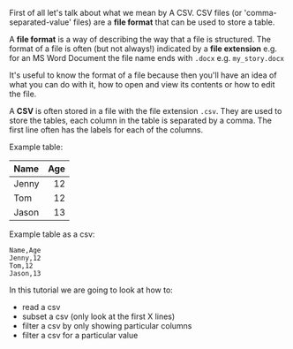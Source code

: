 First of all let's talk about what we mean by A CSV. CSV files (or
'comma-separated-value' files) are a **file format** that can be
used to store a table.

A **file format** is a way of describing the way that a file is
structured.  The format of a file is often (but not always!)
indicated by a **file extension** e.g. for an MS Word Document the file name ends with
`.docx` e.g. `my_story.docx`

It's useful to know the format of a file because then you'll
have an idea of what you can do with it, how to open and view
its contents or how to edit the file.

A **CSV** is often stored in a file with the file extension
`.csv`. They are used to store the tables, each column in the
table is separated by a comma.  The first line often has
the labels for each of the columns.

Example table:

|Name|Age|
|:----|---:|
|Jenny|12|
|Tom|12|
|Jason|13|

Example table as a csv:

```
Name,Age
Jenny,12
Tom,12
Jason,13
```

In this tutorial we are going to look at how to:
* read a csv
* subset a csv (only look at the first X lines)
* filter a csv by only showing particular columns
* filter a csv for a particular value
